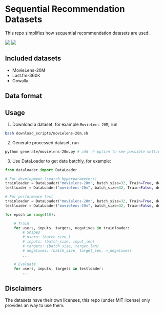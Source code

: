# Sequential Recommendation Datasets
This repo simplifies how sequential recommendation datasets are used.
<p>
    <img src="https://img.shields.io/badge/python->=3.5-brightgreen?style=flat-square"/>
    <img src="https://img.shields.io/badge/pandas->=0.24-brightgreen?style=flat-square"/>
</p>

## Included datasets
- MovieLens-20M
- Last.fm-360K
- Gowalla

## Data format

## Usage

1. Download a dataset, for example `MovieLens-20M`, run
```bash
bash download_scripts/movielens-20m.sh
```
2. Generate processed dataset, run
```bash
python generate/movielens-20m.py # add -h option to see possible settings
```
3. Use DataLoader to get data batchly, for example:
```python
from dataloader import DataLoader

# For development (search hyperparameters)
trainloader = DataLoader("movielens-20m", batch_size=32, Train=True, development=True)
testloader = DataLoader("movielens-20m", batch_size=32, Train=False, development=True)

# For performance test
trainloader = DataLoader("movielens-20m", batch_size=32, Train=True, development=False)
testloader = DataLoader("movielens-20m", batch_size=32, Train=False, development=False)

for epoch in range(10):

    # Train
    for users, inputs, targets, negatives in trainloader:
        # Shapes
        # users: (batch_size,)
        # inputs: (batch_size, input_len)
        # targets: (batch_size, target_len)
        # negatives: (batch_size, target_len, n_negatives)
        ...

    # Evaluate
    for users, inputs, targets in testloader:
        ...
```

## Disclaimers
The datasets have their own licenses, this repo (under MIT license) only provides an way to use them.
